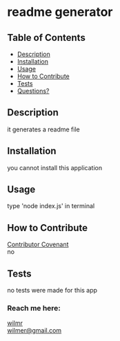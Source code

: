# readme generator
  ## Table of Contents
  * [Description](#description)
  * [Installation](#installation)
  * [Usage](#usage)
  * [How to Contribute](#how-to-contribute)
  * [Tests](#tests)
  * [Questions?](#questions)
  ## Description
  it generates a readme file
  ## Installation
  you cannot install this application
  ## Usage
  type 'node index.js' in terminal
  ## How to Contribute
  [Contributor Covenant](https://www.contributor-covenant.org/)  
  no
  ## Tests
  no tests were made for this app
  ### Reach me here: 
  [wilmr](https://github.com/wilmr)  
  wilmer@gmail.com